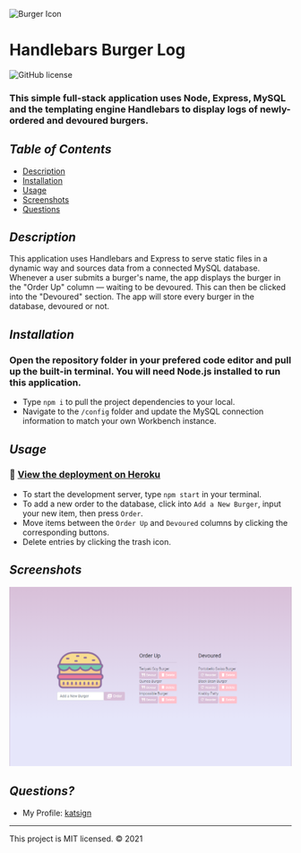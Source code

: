 ![Burger Icon](/public/assets/img/favicon.ico)

# Handlebars Burger Log
![GitHub license](https://img.shields.io/badge/License-MIT-orange)

### This simple full-stack application uses Node, Express, MySQL and the templating engine Handlebars to display logs of newly-ordered and devoured burgers.

## *Table of Contents*

- [Description](#description)
- [Installation](#installation)
- [Usage](#usage)
- [Screenshots](#screenshots)
- [Questions](#questions)

## *Description*
This application uses Handlebars and Express to serve static files in a dynamic way and sources data from a connected MySQL database. Whenever a user submits a burger's name, the app displays the burger in the "Order Up" column — waiting to be devoured. This can then be clicked into the "Devoured" section. The app will store every burger in the database, devoured or not. 

## *Installation*
### Open the repository folder in your prefered code editor and pull up the built-in terminal. You will need Node.js installed to run this application.
- Type `npm i` to pull the project dependencies to your local.
- Navigate to the `/config` folder and update the MySQL connection information to match your own Workbench instance.

## *Usage*
### 📍 [View the deployment on Heroku](path)
- To start the development server, type `npm start` in your terminal.
- To add a new order to the database, click into `Add a New Burger`, input your new item, then press `Order`.
- Move items between the `Order Up` and `Devoured` columns by clicking the corresponding buttons.
- Delete entries by clicking the trash icon.


## *Screenshots*
![Demo of Homepage](/public/assets/img/ss.png)

## *Questions?*
- My Profile: [katsign](https://github.com/katsign)

---
This project is MIT licensed. &copy; 2021
